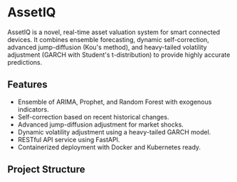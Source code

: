 # AssetIQ 

AssetIQ is a novel, real-time asset valuation system for smart connected devices. It combines ensemble forecasting, dynamic self-correction, advanced jump-diffusion (Kou's method), and heavy-tailed volatility adjustment (GARCH with Student's t-distribution) to provide highly accurate predictions.

## Features
- Ensemble of ARIMA, Prophet, and Random Forest with exogenous indicators.
- Self-correction based on recent historical changes.
- Advanced jump-diffusion adjustment for market shocks.
- Dynamic volatility adjustment using a heavy-tailed GARCH model.
- RESTful API service using FastAPI.
- Containerized deployment with Docker and Kubernetes ready.

## Project Structure
